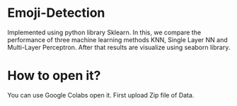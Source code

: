 # Emoji-Detection
Implemented using python library Sklearn. In this, we compare the performance of three machine learning methods KNN, Single Layer NN and Multi-Layer Perceptron. After that results are visualize using seaborn library.

# How to open it?
You can use Google Colabs open it. First upload Zip file of Data.
